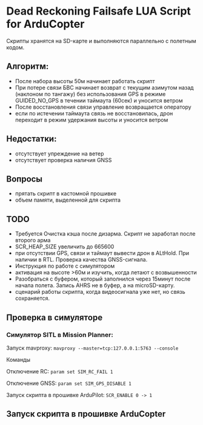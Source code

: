 # Dead Reckoning Failsafe LUA Script for ArduCopter
Скрипты хранятся на SD-карте и выполняются параллельно с полетным кодом.
## Алгоритм:
- После набора высоты 50м начинает работать скрипт
- При потере связи БВС начинает возврат с текущим азимутом назад (наклоном по тангажу) без использования GPS в режиме GUIDED_NO_GPS в течении таймаута (60сек) и уносится ветром
- После восстановления связи управление возвращается оператору
- если по истечении таймаута связь не восстановилась, дрон переходит в режим удержания высоты и уносится ветром
## Недостатки:
- отсутствует упреждение на ветер
- отсутствует проверка наличия GNSS
## Вопросы
- прятать скрипт в кастомной прошивке
- объем памяти, выделенной для скрипта
## TODO
- Требуется Очистка кэша после дизарма. Скрипт не заработал после второго арма
- SCR_HEAP_SIZE увеличить до 665600
- при отсутствии GPS, связи и таймаут вывести дрон в ALtHold. При наличии в RTL. Проверка качества GNSS-сигнала.
- Инструкция по работе с симулятором
- активация на высоте >60м и изучить, когда летают с возвышенности
- Разобраться с буфером, который заполнился через 15минут после начала полета. Запись AHRS не в буфер, а на microSD-карту.
- сценарий работы скрипта, когда видеосигнала уже нет, но связь сохраняется.
## Проверка в симуляторе
### Симулятор SITL в Mission Planner:
Запуск mavproxy:
`mavproxy --master=tcp:127.0.0.1:5763 --console`

Команды

Отключение RC:
`param set SIM_RC_FAIL 1`

Отключение GNSS:
`param set SIM_GPS_DISABLE 1`

Запуск скрипта в прошивке ArduPilot:
`SCR_ENABLE 0 -> 1`
## Запуск скрипта в прошивке ArduCopter